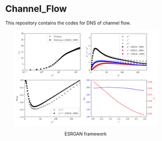 # Channel_Flow
This repository contains the codes for DNS of channel flow. 

<div align="center">
<img src="validation.png" width="90%">
<p>ESRGAN framework</p>
</div>
